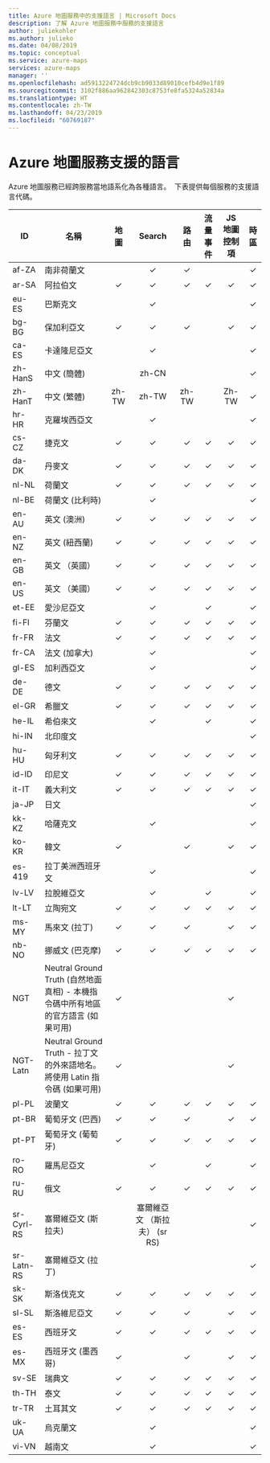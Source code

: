 ```yaml
---
title: Azure 地圖服務中的支援語言 | Microsoft Docs
description: 了解 Azure 地圖服務中服務的支援語言
author: juliekohler
ms.author: julieko
ms.date: 04/08/2019
ms.topic: conceptual
ms.service: azure-maps
services: azure-maps
manager: ''
ms.openlocfilehash: ad5913224724dcb9cb9033d89010cefb4d9e1f89
ms.sourcegitcommit: 3102f886aa962842303c8753fe8fa5324a52834a
ms.translationtype: HT
ms.contentlocale: zh-TW
ms.lasthandoff: 04/23/2019
ms.locfileid: "60769187"
---
```

# <a name="azure-maps-supported-languages"></a>Azure 地圖服務支援的語言
Azure 地圖服務已經跨服務當地語系化為各種語言。  下表提供每個服務的支援語言代碼。  
  

| ID         | 名稱                   |  地圖 | Search | 路由 | 流量事件 | JS 地圖控制項 | 時區 |
|------------|------------------------|:-----:|:------:|:-------:|:-----------------:|:--------------:|:---------:|
| af-ZA      | 南非荷蘭文              |       |    ✓   |    ✓    |                   |                |     ✓     |
| ar-SA      | 阿拉伯文                 |   ✓   |    ✓   |    ✓    |         ✓         |        ✓       |     ✓     |
| eu-ES      | 巴斯克文                 |       |    ✓   |         |                   |                |     ✓     |
| bg-BG      | 保加利亞文              |   ✓   |    ✓   |    ✓    |                   |        ✓       |     ✓     |
| ca-ES      | 卡達隆尼亞文                |       |    ✓   |         |                   |                |     ✓     |
| zh-HanS    | 中文 (簡體)   |       |  zh-CN |         |                   |                |     ✓     |
| zh-HanT    | 中文 (繁體)  | zh-TW |  zh-TW |  zh-TW  |                   |      Zh-TW     |     ✓     |
| hr-HR      | 克羅埃西亞文               |       |    ✓   |         |                   |                |     ✓     |
| cs-CZ      | 捷克文                  |   ✓   |    ✓   |    ✓    |         ✓         |        ✓       |     ✓     |
| da-DK      | 丹麥文                 |   ✓   |    ✓   |    ✓    |         ✓         |        ✓       |     ✓     |
| nl-NL      | 荷蘭文                  |   ✓   |    ✓   |    ✓    |         ✓         |        ✓       |     ✓     |
| nl-BE      | 荷蘭文 (比利時)        |       |    ✓   |         |                   |                |     ✓     |
| en-AU      | 英文 (澳洲)    |   ✓   |    ✓   |    ✓    |         ✓         |        ✓       |     ✓     |
| en-NZ      | 英文 (紐西蘭)  |   ✓   |    ✓   |    ✓    |         ✓         |        ✓       |     ✓     |
| en-GB      | 英文 （英國） |   ✓   |    ✓   |    ✓    |         ✓         |        ✓       |     ✓     |
| en-US      | 英文 （美國）          |   ✓   |    ✓   |    ✓    |         ✓         |        ✓       |     ✓     |
| et-EE      | 愛沙尼亞文               |       |    ✓   |         |         ✓         |                |     ✓     |
| fi-FI      | 芬蘭文                |   ✓   |    ✓   |    ✓    |         ✓         |        ✓       |     ✓     |
| fr-FR      | 法文                 |   ✓   |    ✓   |    ✓    |         ✓         |        ✓       |     ✓     |
| fr-CA      | 法文 (加拿大)      |       |    ✓   |         |                   |                |     ✓     |
| gl-ES      | 加利西亞文               |       |    ✓   |         |                   |                |     ✓     |
| de-DE      | 德文                 |   ✓   |    ✓   |    ✓    |         ✓         |        ✓       |     ✓     |
| el-GR      | 希臘文                  |   ✓   |    ✓   |    ✓    |         ✓         |        ✓       |     ✓     |
| he-IL      | 希伯來文                 |       |    ✓   |         |         ✓         |                |     ✓     |
| hi-IN      | 北印度文                  |       |        |         |                   |                |     ✓     |
| hu-HU      | 匈牙利文              |   ✓   |    ✓   |    ✓    |         ✓         |        ✓       |     ✓     |
| id-ID      | 印尼文             |   ✓   |    ✓    |    ✓    |         ✓         |        ✓       |     ✓     |
| it-IT      | 義大利文                |   ✓   |    ✓   |    ✓    |         ✓         |        ✓       |     ✓     |
| ja-JP      | 日文               |       |        |         |                   |                |     ✓     |
| kk-KZ      | 哈薩克文                 |       |    ✓   |         |                   |                |     ✓     |
| ko-KR      | 韓文                 |   ✓   |        |    ✓    |                   |        ✓       |     ✓     |
| es-419     | 拉丁美洲西班牙文 |       |    ✓   |         |                   |                |     ✓     |
| lv-LV      | 拉脫維亞文                |       |    ✓   |         |         ✓         |                |     ✓     |
| lt-LT      | 立陶宛文             |   ✓   |    ✓   |    ✓    |         ✓         |        ✓       |     ✓     |
| ms-MY      | 馬來文 (拉丁)          |   ✓   |    ✓   |    ✓    |                   |        ✓       |     ✓     |
| nb-NO      | 挪威文 (巴克摩)       |   ✓   |    ✓   |    ✓    |         ✓         |        ✓       |     ✓     |
| NGT        | Neutral Ground Truth (自然地面真相) - 本機指令碼中所有地區的官方語言 (如果可用) |   ✓     |        |         |                   |      ✓          |         |
| NGT-Latn   | Neutral Ground Truth - 拉丁文的外來語地名。 將使用 Latin 指令碼 (如果可用) |   ✓     |        |         |                   |        ✓         |          |
| pl-PL      | 波蘭文                 |   ✓   |    ✓   |    ✓    |         ✓         |        ✓       |     ✓     |
| pt-BR      | 葡萄牙文 (巴西)    |   ✓   |    ✓   |    ✓    |                   |        ✓       |     ✓     |
| pt-PT      | 葡萄牙文 (葡萄牙)  |   ✓   |    ✓   |    ✓    |         ✓         |        ✓       |     ✓     |
| ro-RO      | 羅馬尼亞文               |       |    ✓    |         |         ✓         |                |     ✓     |
| ru-RU      | 俄文                |   ✓   |    ✓   |    ✓    |         ✓         |        ✓       |     ✓     |
| sr-Cyrl-RS | 塞爾維亞文 (斯拉夫)     |       |    塞爾維亞文 （斯拉夫） (sr RS)   |         |                   |                |     ✓     |
| sr-Latn-RS | 塞爾維亞文 (拉丁)        |       |        |         |                   |                |     ✓     |
| sk-SK      | 斯洛伐克文              |   ✓   |    ✓   |    ✓    |         ✓         |        ✓       |     ✓     |
| sl-SL      | 斯洛維尼亞文              |   ✓   |    ✓   |    ✓    |                   |        ✓       |     ✓     |
| es-ES      | 西班牙文                |   ✓   |    ✓   |    ✓    |         ✓         |        ✓       |     ✓     |
| es-MX      | 西班牙文 (墨西哥)       |   ✓   |        |    ✓    |                   |        ✓       |     ✓     |
| sv-SE     | 瑞典文                |   ✓   |    ✓   |    ✓    |         ✓         |        ✓       |     ✓     |
| th-TH      | 泰文                   |   ✓   |    ✓   |    ✓    |         ✓         |        ✓       |     ✓     |
| tr-TR      | 土耳其文                |   ✓   |    ✓   |    ✓    |         ✓         |        ✓       |     ✓     |
| uk-UA      | 烏克蘭文               |       |    ✓   |         |                   |                |     ✓     |
| vi-VN      | 越南文             |       |    ✓   |         |                   |                |     ✓     |
